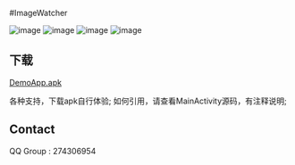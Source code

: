 #ImageWatcher

![image](https://github.com/iielse/DemoProjects/blob/master/P02_ImageWatcher/previews/111.gif)
![image](https://github.com/iielse/DemoProjects/blob/master/P02_ImageWatcher/previews/222.gif)
![image](https://github.com/iielse/DemoProjects/blob/master/P02_ImageWatcher/previews/333.gif)
![image](https://github.com/iielse/DemoProjects/blob/master/P02_ImageWatcher/previews/444.gif)

## 下载

[DemoApp.apk](https://github.com/iielse/DemoProjects/blob/master/P02_ImageWatcher/previews/app-debug.apk)

各种支持，下载apk自行体验;
如何引用，请查看MainActivity源码，有注释说明;

## Contact
QQ Group : 274306954

